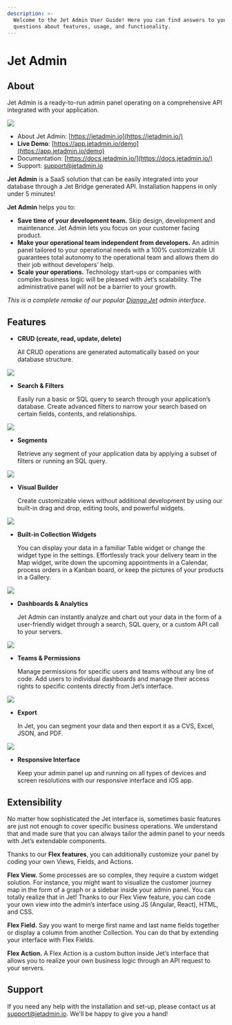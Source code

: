 ```yaml
---
description: >-
  Welcome to the Jet Admin User Guide! Here you can find answers to your
  questions about features, usage, and functionality.
---
```


# Jet Admin

## About

Jet Admin is a ready-to-run admin panel operating on a comprehensive API integrated with your application.

![](.gitbook/assets/image%20%28107%29.png)

* About Jet Admin: [https://jetadmin.io](https://jetadmin.io/)
* **Live Demo**: [https://app.jetadmin.io/demo](https://app.jetadmin.io/demo)
* Documentation: [https://docs.jetadmin.io/](https://docs.jetadmin.io/)
* Support: [support@jetadmin.io](mailto:support@jetadmin.io)

 **Jet Admin** is a SaaS solution that can be easily integrated into your database through a Jet Bridge generated API. Installation happens in only under 5 minutes!

**Jet Admin** helps you to:

* **Save time of your development team.** Skip design, development and maintenance. Jet Admin lets you focus on your customer facing product.
* **Make your operational team independent from developers.** An admin panel tailored to your operational needs with a 100% customizable UI guarantees total autonomy to the operational team and allows them do their job without developers’ help.
* **Scale your operations.** Technology start-ups or companies with complex business logic will be pleased with Jet’s scalability. The administrative panel will not be a barrier to your growth.

_This is a complete remake of our popular_ [_Django Jet_](https://github.com/geex-arts/django-jet) _admin interface._

## Features

* **CRUD \(create, read, update, delete\)**

  All CRUD operations are generated automatically based on your database structure.

![](.gitbook/assets/image%20%2879%29.png)

* **Search & Filters**

  Easily run a basic or SQL query to search through your application’s database. Create advanced filters to narrow your search based on certain fields, contents, and relationships.

![](.gitbook/assets/image%20%28310%29.png)

* **Segments**

  Retrieve any segment of your application data by applying a subset of filters or running an SQL query.

![](.gitbook/assets/image%20%28233%29.png)

* **Visual Builder**

  Create customizable views without additional development by using our built-in drag and drop, editing tools, and powerful widgets.

![](.gitbook/assets/image%20%28121%29.png)

* **Built-in Collection Widgets**

  You can display your data in a familiar Table widget or change the widget type in the settings. Effortlessly track your delivery team in the Map widget, write down the upcoming appointments in a Calendar, process orders in a Kanban board, or keep the pictures of your products in a Gallery.

![](.gitbook/assets/image%20%28279%29.png)

* **Dashboards & Analytics**

  Jet Admin can instantly analyze and chart out your data in the form of a user-friendly widget through a search, SQL query, or a custom API call to your servers. 

![](.gitbook/assets/image%20%285%29.png)

* **Teams & Permissions**

  Manage permissions for specific users and teams without any line of code. Add users to individual dashboards and manage their access rights to specific contents directly from Jet’s interface.

![](.gitbook/assets/image%20%28296%29.png)

* **Export**

  In Jet, you can segment your data and then export it as a CVS, Excel, JSON, and PDF.

![](.gitbook/assets/image%20%28307%29.png)

* **Responsive Interface**

  Keep your admin panel up and running on all types of devices and screen resolutions with our responsive interface and iOS app.

## Extensibility

No matter how sophisticated the Jet interface is, sometimes basic features are just not enough to cover specific business operations. We understand that and made sure that you can always tailor the admin panel to your needs with Jet’s extendable components. 

Thanks to our **Flex features**, you can additionally customize your panel by coding your own Views, Fields, and Actions.

**Flex View.** Some processes are so complex, they require a custom widget solution. For instance, you might want to visualize the customer journey map in the form of a graph or a sidebar inside your admin panel. You can totally realize that in Jet! Thanks to our Flex View feature, you can code your own view into the admin’s interface using JS \(Angular, React\), HTML, and CSS. 

**Flex Field.** Say you want to merge first name and last name fields together or display a column from another Collection. You can do that by extending your interface with Flex Fields.

**Flex Action.** A Flex Action is a custom button inside Jet’s interface that allows you to realize your own business logic through an API request to your servers.  


## Support

If you need any help with the installation and set-up, please contact us at [support@jetadmin.io](mailto:support@jetadmin.io). We'll be happy to give you a hand! 

